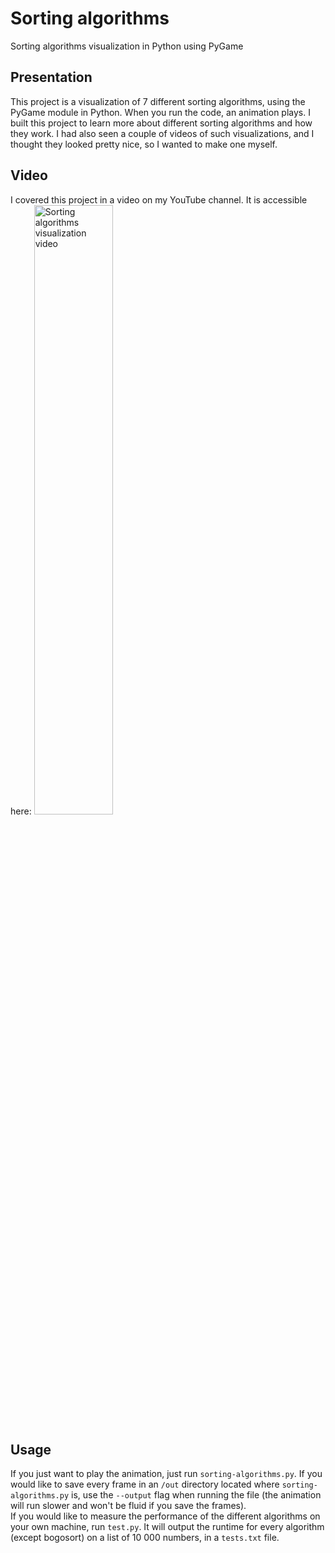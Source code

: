 # Sorting algorithms
Sorting algorithms visualization in Python using PyGame

## Presentation
This project is a visualization of 7 different sorting algorithms, using the PyGame module in Python. When you run the code, an animation plays. I built this project to learn more about different sorting algorithms and how they work. I had also seen a couple of videos of such visualizations, and I thought they looked pretty nice, so I wanted to make one myself.

## Video
I covered this project in a video on my YouTube channel. It is accessible here:
<a href="https://youtu.be/6RgEn80goXs"><img src="https://img.youtube.com/vi/6RgEn80goXs/maxresdefault.jpg" width=50% scale=50% alt = "Sorting algorithms visualization video"></a>

## Usage
If you just want to play the animation, just run `sorting-algorithms.py`. If you would like to save every frame in an `/out` directory located where `sorting-algorithms.py` is, use the `--output` flag when running the file (the animation will run slower and won't be fluid if you save the frames).  
If you would like to measure the performance of the different algorithms on your own machine, run `test.py`. It will output the runtime for every algorithm (except bogosort) on a list of 10 000 numbers, in a `tests.txt` file.
